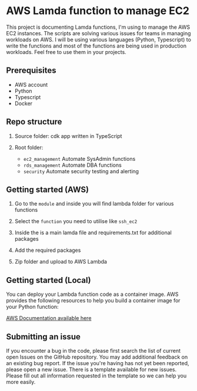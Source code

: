 # AWS Lamda function to manage EC2

This project is documenting Lamda functions, I'm using to manage the AWS EC2 instances. The scripts are solving various issues for teams in managing workloads on AWS. 
I will be using various languages (Python, Typescript) to write the functions and most of the functions are being used in production workloads. Feel free to use them in your projects.


## Prerequisites

* AWS account
* Python
* Typescript
* Docker


## Repo structure

1. Source folder: cdk app written in TypeScript

2. Root folder:
    * `ec2_management` Automate SysAdmin functions
    * `rds_management` Automate DBA functions
    * `security`       Automate security testing and alerting
    

## Getting started (AWS)

1. Go to the `module` and inside you will find lambda folder for various functions

2. Select the `function` you need to utilise like `ssh_ec2`

3. Inside the is a main lamda file and requirements.txt for additional packages

4. Add the required packages

5. Zip folder and upload to AWS Lambda



## Getting started (Local)

You can deploy your Lambda function code as a container image. AWS provides the following resources to help you build a container image for your Python function:

[AWS Documentation available here](https://docs.aws.amazon.com/lambda/latest/dg/python-image.html)



 ## Submitting an issue

 If you encounter a bug in the code, please first search the list of current open Issues on the GitHub repository. You may add additional feedback on an existing bug report. If the issue you're having has not yet been reported, please open a new issue. There is a template available for new issues. Please fill out all information requested in the template so we can help you more easily.
